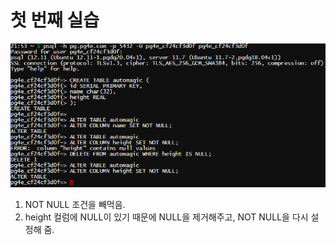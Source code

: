 # 첫 번째 실습
![alt text](image.png)
1. NOT NULL 조건을 빼먹음.
2. height 컬럼에 NULL이 있기 때문에 NULL을 제거해주고, NOT NULL을 다시 설정해 줌.